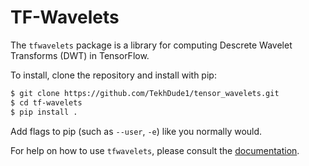 # TF-Wavelets
The `tfwavelets` package is a library for computing Descrete Wavelet Transforms (DWT) in TensorFlow. 

To install, clone the repository and install with pip:
``` bash
$ git clone https://github.com/TekhDude1/tensor_wavelets.git
$ cd tf-wavelets
$ pip install .
```
Add flags to pip (such as `--user`, `-e`) like you normally would.

For help on how to use `tfwavelets`, please consult the [documentation](https://uio-cs.github.io/tf-wavelets/). 
